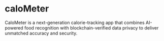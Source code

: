 # caloMeter
CaloMeter is a next-generation calorie-tracking app that combines AI-powered food recognition with blockchain-verified data privacy to deliver unmatched accuracy and security. 
